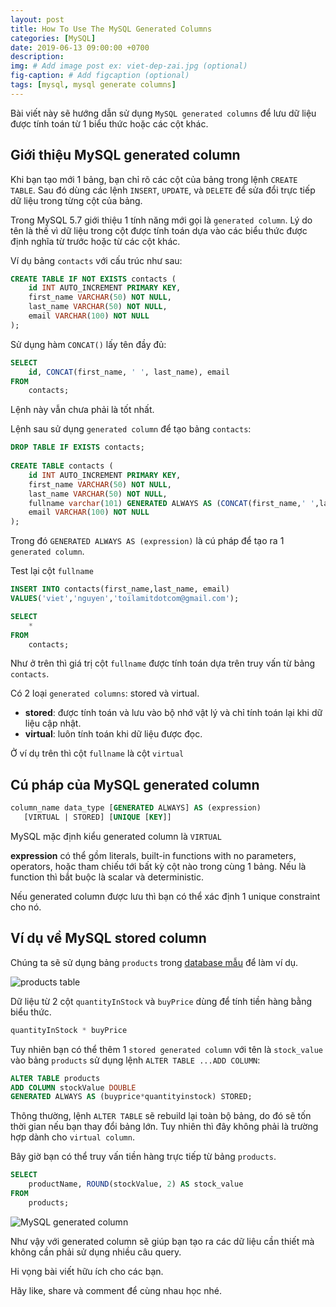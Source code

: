 ```yaml
---
layout: post
title: How To Use The MySQL Generated Columns
categories: [MySQL]
date: 2019-06-13 09:00:00 +0700
description: 
img: # Add image post ex: viet-dep-zai.jpg (optional)
fig-caption: # Add figcaption (optional)
tags: [mysql, mysql generate columns]
---
```


Bài viết này sẽ hướng dẫn sử dụng `MySQL generated columns` để lưu dữ liệu được tính toán từ 1 biểu thức hoặc các cột khác.

## Giới thiệu MySQL generated column

Khi bạn tạo mới 1 bảng, bạn chỉ rõ các cột của bảng trong lệnh `CREATE TABLE`. Sau đó dùng các lệnh `INSERT`, `UPDATE`, và `DELETE` để sửa đổi trực tiếp dữ liệu trong từng cột của bảng.

Trong MySQL 5.7 giới thiệu 1 tính năng mới gọi là `generated column`. Lý do tên là thế vì dữ liệu trong cột được tính toán dựa vào các biểu thức được định nghĩa từ trước hoặc từ các cột khác.

Ví dụ bảng `contacts` với cấu trúc như sau:

```sql
CREATE TABLE IF NOT EXISTS contacts (
    id INT AUTO_INCREMENT PRIMARY KEY,
    first_name VARCHAR(50) NOT NULL,
    last_name VARCHAR(50) NOT NULL,
    email VARCHAR(100) NOT NULL
);
```

Sử dụng hàm `CONCAT()` lấy tên đầy đủ:

```sql
SELECT 
    id, CONCAT(first_name, ' ', last_name), email
FROM
    contacts;
```

Lệnh này vẫn chưa phải là tốt nhất.

Lệnh sau sử dụng `generated column` để tạo bảng `contacts`:

```sql
DROP TABLE IF EXISTS contacts;
 
CREATE TABLE contacts (
    id INT AUTO_INCREMENT PRIMARY KEY,
    first_name VARCHAR(50) NOT NULL,
    last_name VARCHAR(50) NOT NULL,
    fullname varchar(101) GENERATED ALWAYS AS (CONCAT(first_name,' ',last_name)),
    email VARCHAR(100) NOT NULL
);
```

Trong đó `GENERATED ALWAYS AS (expression)` là cú pháp để tạo ra 1 `generated column`.

Test lại cột `fullname`

```sql
INSERT INTO contacts(first_name,last_name, email)
VALUES('viet','nguyen','toilamitdotcom@gmail.com');
```

```sql
SELECT 
    *
FROM
    contacts;
```
<!-- ![MySQL generated column - example](http://www.mysqltutorial.org/wp-content/uploads/2013/01/MySQL-generated-column-example.png) -->

Như ở trên thì giá trị cột `fullname` được tính toán dựa trên truy vấn từ bảng `contacts`.

Có 2 loại `generated columns`: stored và virtual. 

- **stored**: được tính toán và lưu vào bộ nhớ vật lý và chỉ tính toán lại khi dữ liệu cập nhật.
- **virtual**: luôn tính toán khi dữ liệu được đọc.

Ở ví dụ trên thì cột `fullname` là cột `virtual`

## Cú pháp của MySQL generated column

```sql
column_name data_type [GENERATED ALWAYS] AS (expression)
   [VIRTUAL | STORED] [UNIQUE [KEY]]
```

MySQL mặc định kiểu generated column là `VIRTUAL`

**expression** có thể gồm literals, built-in functions with no parameters, operators, hoặc tham chiếu tới bất kỳ cột nào trong cùng 1 bảng. Nếu là function thì bắt buộc là scalar và deterministic.

Nếu generated column được lưu thì bạn có thể xác định 1 unique constraint cho nó.

## Ví dụ về MySQL stored column

Chúng ta sẽ sử dụng bảng `products` trong [database mẫu](/2019/05/23/download-mysql-sample-database/) để làm ví dụ.

![products table](/wp-content/uploads/2019/06/products_table.png)

Dữ liệu từ 2 cột `quantityInStock` và `buyPrice` dùng để tính tiền hàng bằng biểu thức.

```sql
quantityInStock * buyPrice
```

Tuy nhiên bạn có thể thêm 1 `stored generated column` với tên là `stock_value` vào bảng `products` sử dụng lệnh `ALTER TABLE ...ADD COLUMN`:

```sql
ALTER TABLE products
ADD COLUMN stockValue DOUBLE 
GENERATED ALWAYS AS (buyprice*quantityinstock) STORED;
```

Thông thường, lệnh `ALTER TABLE` sẽ rebuild lại toàn bộ bảng, do đó sẽ tốn thời gian nếu bạn thay đổi bảng lớn. Tuy nhiên thì đây không phải là trường hợp dành cho `virtual column`.

Bây giờ bạn có thể truy vấn tiền hàng trực tiếp từ bảng `products`.

```sql
SELECT 
    productName, ROUND(stockValue, 2) AS stock_value
FROM
    products;
```

![MySQL generated column](http://www.mysqltutorial.org/wp-content/uploads/2013/01/MySQL-generated-column.png)

Như vậy với generated column sẽ giúp bạn tạo ra các dữ liệu cần thiết mà không cần phải sử dụng nhiều câu query.

Hi vọng bài viết hữu ích cho các bạn.

Hãy like, share và comment để cùng nhau học nhé.
